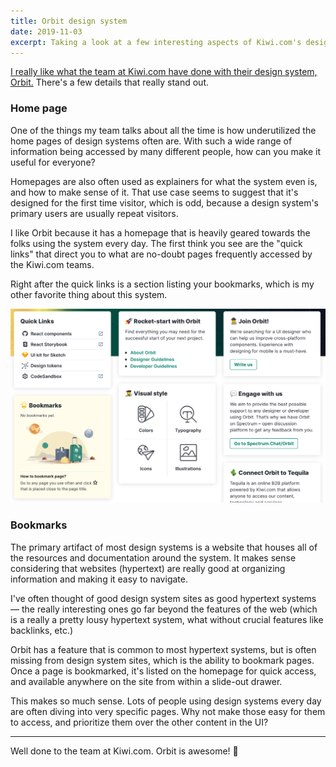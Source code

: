 ```yaml
---
title: Orbit design system
date: 2019-11-03
excerpt: Taking a look at a few interesting aspects of Kiwi.com's design system.
---
```


[I really like what the team at Kiwi.com have done with their design system, Orbit.](https://orbit.kiwi) There's a few details that really stand out.

### Home page

One of the things my team talks about all the time is how underutilized the home pages of design systems often are. With such a wide range of information being accessed by many different people, how can you make it useful for everyone?

Homepages are also often used as explainers for what the system even is, and how to make sense of it. That use case seems to suggest that it's designed for the first time visitor, which is odd, because a design system's primary users are usually repeat visitors.

I like Orbit because it has a homepage that is heavily geared towards the folks using the system every day. The first think you see are the "quick links" that direct you to what are no-doubt pages frequently accessed by the Kiwi.com teams.

Right after the quick links is a section listing your bookmarks, which is my other favorite thing about this system.

![Orbit's homepage](screenshot-1.png 'Orbit does a great job of making its homepage truly useful.')

### Bookmarks

The primary artifact of most design systems is a website that houses all of the resources and documentation around the system. It makes sense considering that websites (hypertext) are really good at organizing information and making it easy to navigate.

I've often thought of good design system sites as good hypertext systems — the really interesting ones go far beyond the features of the web (which is a really a pretty lousy hypertext system, what without crucial features like backlinks, etc.)

Orbit has a feature that is common to most hypertext systems, but is often missing from design system sites, which is the ability to bookmark pages. Once a page is bookmarked, it's listed on the homepage for quick access, and available anywhere on the site from within a slide-out drawer.

This makes so much sense. Lots of people using design systems every day are often diving into very specific pages. Why not make those easy for them to access, and prioritize them over the other content in the UI?

---

Well done to the team at Kiwi.com. Orbit is awesome! 👏
